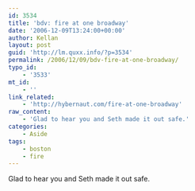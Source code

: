 ```yaml
---
id: 3534
title: 'bdv: fire at one broadway'
date: '2006-12-09T13:24:00+00:00'
author: Kellan
layout: post
guid: 'http://lm.quxx.info/?p=3534'
permalink: /2006/12/09/bdv-fire-at-one-broadway/
typo_id:
    - '3533'
mt_id:
    - ''
link_related:
    - 'http://hybernaut.com/fire-at-one-broadway'
raw_content:
    - 'Glad to hear you and Seth made it out safe.'
categories:
    - Aside
tags:
    - boston
    - fire
---
```


Glad to hear you and Seth made it out safe.